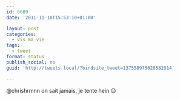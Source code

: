 ```yaml
---
id: 6689
date: '2011-11-18T15:53:10+01:00'

layout: post
categories:
  - Vis ma vie
tags:
  - tweet
format: status
publish_social: no
guid: 'http://tweets.local/?birdsite_tweet=137558975628582914'

---
```


@chrishrmnn on sait jamais, je tente hein 😉